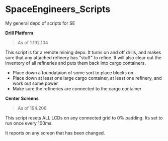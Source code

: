 # SpaceEngineers_Scripts
My general depo of scripts for SE

**Drill Platform**
> As of 1.192.104

This script is for a remote mining depo.  It turns on and off drills, and makes sure that any attached refinery has "stuff" to refine.  It will also clear out the inventory of all refineries and puts them back into cargo containers.

- Place down a foundataion of some sort to place blocks on.
- Place down at least one large cargo container, at least one refinery, and work out some power
- Make sure the refineries are connected to the cargo container

**Center Screens**
> As of 194.208

This script resets ALL LCDs on any connected grid to 0% padding.  Its set to run once every 100ms.

It reports on any screen that has been changed.
